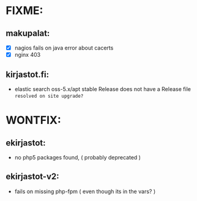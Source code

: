 # FIXME:

## makupalat:
  - [x] nagios fails on java error about cacerts
  - [x] nginx 403 

## kirjastot.fi:
  - elastic search oss-5.x/apt stable Release 
  does not have a Release file ``resolved on site upgrade?``

# WONTFIX:
## ekirjastot:
  - no php5 packages found, ( probably deprecated )

## ekirjastot-v2:
  - fails on missing php-fpm ( even though its in the vars? )
